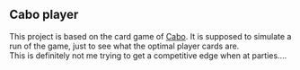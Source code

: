 ## Cabo player
This project is based on the card game of [Cabo](https://en.wikipedia.org/wiki/Cabo_(game)). 
It is supposed to simulate a run of the game, just to see what the optimal player cards are.  
This is definitely not me trying to get a competitive edge when at parties....
